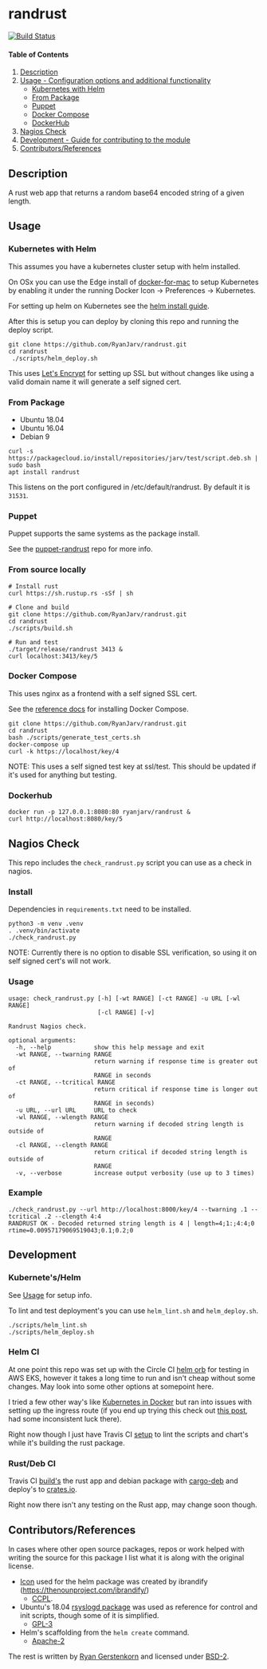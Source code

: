 # randrust
[![Build Status](https://travis-ci.org/RyanJarv/randrust.svg?branch=master)](https://travis-ci.org/RyanJarv/randrust)

#### Table of Contents

1. [Description](#description)
2. [Usage - Configuration options and additional functionality](#usage)
    * [Kubernetes with Helm](#kubernetes-with-helm)
    * [From Package](#from-package)
    * [Puppet](#puppet)
    * [Docker Compose](#docker-compose)
    * [DockerHub](#dockerhub)
3. [Nagios Check](#nagios-check)
4. [Development - Guide for contributing to the module](#development)
5. [Contributors/References](#contributors/references)

## Description

A rust web app that returns a random base64 encoded string of a given length.

## Usage

### Kubernetes with Helm

This assumes you have a kubernetes cluster setup with helm installed.

On OSx you can use the Edge install of [docker-for-mac](https://docs.docker.com/v17.12/docker-for-mac/install/#download-docker-for-mac) to setup Kubernetes by enabling it under the running Docker Icon -> Preferences -> Kubernetes.

For setting up helm on Kubernetes see the [helm install guide](https://helm.sh/docs/using_helm/#installing-helm).

After this is setup you can deploy by cloning this repo and running the deploy script.
```
git clone https://github.com/RyanJarv/randrust.git
cd randrust
 ./scripts/helm_deploy.sh
 ```

This uses [Let's Encrypt](https://letsencrypt.org/docs/client-options/) for setting up SSL but without changes like using a valid domain name it will generate a self signed cert.

### From Package
* Ubuntu 18.04
* Ubuntu 16.04
* Debian 9

```
curl -s https://packagecloud.io/install/repositories/jarv/test/script.deb.sh | sudo bash
apt install randrust
```

This listens on the port configured in /etc/default/randrust. By default it is `31531`.

### Puppet

Puppet supports the same systems as the package install.

See the [puppet-randrust](https://github.com/RyanJarv/puppet-randrust) repo for more info.

### From source locally

```
# Install rust
curl https://sh.rustup.rs -sSf | sh

# Clone and build
git clone https://github.com/RyanJarv/randrust.git
cd randrust
./scripts/build.sh

# Run and test
./target/release/randrust 3413 &
curl localhost:3413/key/5
```

### Docker Compose

This uses nginx as a frontend with a self signed SSL cert.

See the [reference docs](https://docs.docker.com/compose/install/) for installing Docker Compose.

```
git clone https://github.com/RyanJarv/randrust.git
cd randrust
bash ./scripts/generate_test_certs.sh
docker-compose up
curl -k https://localhost/key/4
```

NOTE: This uses a self signed test key at ssl/test. This should be updated if it's used for anything but testing.

### Dockerhub

```
docker run -p 127.0.0.1:8080:80 ryanjarv/randrust &
curl http://localhost:8080/key/5
```

## Nagios Check

This repo includes the `check_randrust.py` script you can use as a check in nagios.

### Install

Dependencies in `requirements.txt` need to be installed.

```
python3 -m venv .venv
. .venv/bin/activate
./check_randrust.py 
```

NOTE: Currently there is no option to disable SSL verification, so using it on self signed cert's will not work.

### Usage

```
usage: check_randrust.py [-h] [-wt RANGE] [-ct RANGE] -u URL [-wl RANGE]
                         [-cl RANGE] [-v]

Randrust Nagios check.

optional arguments:
  -h, --help            show this help message and exit
  -wt RANGE, --twarning RANGE
                        return warning if response time is greater out of
                        RANGE in seconds
  -ct RANGE, --tcritical RANGE
                        return critical if response time is longer out of
                        RANGE in seconds)
  -u URL, --url URL     URL to check
  -wl RANGE, --wlength RANGE
                        return warning if decoded string length is outside of
                        RANGE
  -cl RANGE, --clength RANGE
                        return critical if decoded string length is outside of
                        RANGE
  -v, --verbose         increase output verbosity (use up to 3 times)
```

### Example

```
./check_randrust.py --url http://localhost:8000/key/4 --twarning .1 --tcritical .2 --clength 4:4
RANDRUST OK - Decoded returned string length is 4 | length=4;1:;4:4;0 rtime=0.00957179069519043;0.1;0.2;0
```

## Development

### Kubernete's/Helm

See [Usage](#Usage) for setup info.

To lint and test deployment's you can use `helm_lint.sh` and `helm_deploy.sh`.
```
./scripts/helm_lint.sh
./scripts/helm_deploy.sh
```

### Helm CI

At one point this repo was set up with the Circle CI [helm orb](https://circleci.com/orbs/registry/orb/circleci/helm) for testing in AWS EKS, however it takes a long time to run and isn't cheap without some changes. May look into some other options at somepoint here.

I tried a few other way's like [Kubernetes in Docker](https://github.com/kubernetes-sigs/kind.git) but ran into issues with setting up the ingress route (if you end up trying this check out [this post](https://banzaicloud.com/blog/kind-ingress/), had some inconsistent luck there). 

Right now though I just have Travis CI [setup](https://travis-ci.org/RyanJarv/randrust) to lint the scripts and chart's while it's building the rust package.

### Rust/Deb CI

Travis CI [build's](https://travis-ci.org/RyanJarv/randrust) the rust app and debian package with [cargo-deb](https://github.com/mmstick/cargo-deb) and deploy's to [crates.io](https://crates.io/crates/randrust).

Right now there isn't any testing on the Rust app, may change soon though.

## Contributors/References

In cases where other open source packages, repos or work helped with writing the source for this package I list what it is along with the original license.

* [Icon](https://htmlpreview.github.io/?https://github.com/RyanJarv/randrust/blob/master/helm/randrust/icon.svg) used for the helm package was created by ibrandify (https://thenounproject.com/ibrandify/)
  * [CCPL](https://creativecommons.org/licenses/by/3.0/us/legalcode).
* Ubuntu's 18.04 [rsyslogd package](https://launchpad.net/ubuntu/bionic/amd64/rsyslog/8.16.0-1ubuntu9) was used as reference for control and init scripts, though some of it is simplified.
  * [GPL-3](https://git.launchpad.net/ubuntu/+source/rsyslog/tree/COPYING?h=ubuntu/xenial-updates)
* Helm's scaffolding from the `helm create` command.
  * [Apache-2](https://github.com/helm/helm/blob/master/LICENSE)

The rest is written by [Ryan Gerstenkorn](https://github.com/RyanJarv) and licensed under [BSD-2](https://opensource.org/licenses/BSD-2-Clause). 
